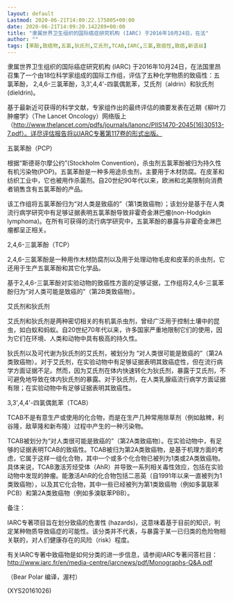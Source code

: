 ```yaml
---
layout: default
Lastmod: 2020-06-21T14:09:22.175005+00:00
date: 2020-06-21T14:09:20.142289+00:00
title: "隶属世界卫生组织的国际癌症研究机构 (IARC) 于2016年10月24日，在法"
author: ""
tags: [苯酚,致癌物,五氯,狄氏剂,艾氏剂,TCAB,IARC,三氯,致癌性,致癌,新语丝]
---
```


隶属世界卫生组织的国际癌症研究机构 (IARC) 于2016年10月24日，在法国里昂召集了一个由18位科学家组成的国际工作组，评估了五种化学物质的致癌性：五氯苯酚， 2,4,6-三氯苯酚，3,3',4,4'-四氯偶氮苯，艾氏剂（aldrin）和狄氏剂(dieldrin)。

基于最新近可获得的科学文献，专家组作出的最终评估的摘要发表在近期《柳叶刀肿瘤学》（The Lancet Oncology）网络版上（http://www.thelancet.com/pdfs/journals/lanonc/PIIS1470-2045(16)30513-7.pdf）。详尽评估报告将以IARC专著第117卷的形式出版。

五氯苯酚（PCP）

根据“斯德哥尔摩公约”(Stockholm Convention)，杀虫剂五氯苯酚被归为持久性有机污染物(POP)。五氯苯酚是一种多用途杀虫剂，主要用于木材防腐。在皮革和纺织工业中，它也被用作杀菌剂。自20世纪90年代以来，欧洲和北美限制向消费者销售含有五氯苯酚的产品。

该工作组将五氯苯酚归为“对人类是致癌的”（第1类致癌物）；该划分是基于在人类流行病学研究中有足够证据表明五氯苯酚导致非霍奇金淋巴瘤(non-Hodgkin lymphoma)。在所有可获得的流行病学研究中，五氯苯酚的暴露与非霍奇金淋巴瘤都呈正相关。

2,4,6-三氯苯酚（TCP）

2,4,6-三氯苯酚是一种用作木材防腐剂以及用于处理动物毛皮和皮革的杀虫剂，它还用于生产五氯苯酚和其它化学品。

基于2,4,6-三氯苯酚对实验动物的致癌性方面的足够证据，工作组将2,4,6-三氯苯酚归为“对人类可能是致癌的”（第2B类致癌物）。

艾氏剂和狄氏剂

艾氏剂和狄氏剂是两种密切相关的有机氯杀虫剂，曾经广泛用于控制土壤中的昆虫，如白蚁和蚂蚁。自20世纪70年代以来，许多国家严重地限制它们的使用，因为它们在环境、人类和动物中具有极高的持久性。

狄氏剂以及可代谢为狄氏剂的艾氏剂，被划分为 “对人类很可能是致癌的”（第2A类致癌物）。对于艾氏剂，在实验动物中有足够证据表明其致癌症性，但在流行病学方面证据不足。然而，因为艾氏剂在体内快速转化为狄氏剂，暴露于艾氏剂，不可避免地导致在体内狄氏剂的暴露。对于狄氏剂，在人类乳腺癌流行病学方面证据有限；在实验动物中有足够证据表明其致癌性。

3,3',4,4'-四氯偶氮苯（TCAB）

TCAB不是有意生产或使用的化合物，而是在生产几种常用除草剂（例如敌稗，利谷隆，敌草隆和新布隆）过程中产生的一种污染物。

TCAB被划分为“对人类很可能是致癌的”（第2A类致癌物）。在实验动物中，有足够的证据表明TCAB的致癌性。TCAB被归为第2A类致癌物，是基于机理方面的考虑，它属于这样一组化合物，其中一个或多个化合物已被列为1类或2A类致癌物。具体来说，TCAB激活芳烃受体（AhR）并导致一系列相关毒性效应，包括在实验动物中发现的肿瘤。能激活AhR的化合物包括二恶英（自1991年以来一直被列为1类致癌物），以及其它化合物，其中一些已经被列为第1类致癌物（例如多氯联苯PCB）和第2A类致癌物（例如多溴联苯PBB）。

备注：

IARC专著项目旨在划分致癌的危害性 (hazards)，这意味着基于目前的知识，判定某种物质导致癌症的可能性。该分类并不代表，与暴露于某一已归类的危险物相关联的，对人们健康存在的风险（risk）程度。

有关IARC专著中致癌物是如何分类的进一步信息，请参阅IARC专著问答栏目：　　http://www.iarc.fr/en/media-centre/iarcnews/pdf/Monographs-Q&A.pdf

（Bear Polar 编译，渥村）

(XYS20161026)

